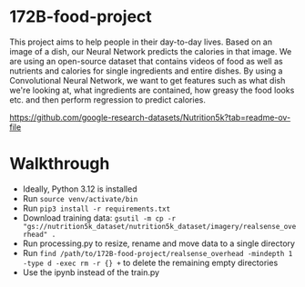 # 172B-food-project

This project aims to help people in their day-to-day lives. Based on an image of a dish, our Neural Network predicts the calories in that image. We are using an open-source dataset that contains videos of food as well as nutrients and calories for single ingredients and entire dishes. By using a Convolutional Neural Network, we want to get features such as what dish we're looking at, what ingredients are contained, how greasy the food looks etc. and then perform regression to predict calories.


https://github.com/google-research-datasets/Nutrition5k?tab=readme-ov-file

# Walkthrough
* Ideally, Python 3.12 is installed
* Run ```source venv/activate/bin```
* Run ```pip3 install -r requirements.txt```
* Download training data: ```gsutil -m cp -r "gs://nutrition5k_dataset/nutrition5k_dataset/imagery/realsense_overhead" .```
* Run processing.py to resize, rename and move data to a single directory
* Run ```find /path/to/172B-food-project/realsense_overhead -mindepth 1 -type d -exec rm -r {} +``` to delete the remaining empty directories
* Use the ipynb instead of the train.py
